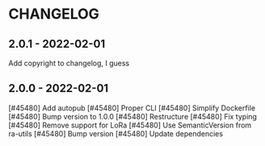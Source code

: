 <!--
SPDX-FileCopyrightText: 2022 Magenta ApS <https://magenta.dk>
SPDX-License-Identifier: MPL-2.0
-->


CHANGELOG
=========

2.0.1 - 2022-02-01
------------------

Add copyright to changelog, I guess

2.0.0 - 2022-02-01
------------------

[#45480] Add autopub
[#45480] Proper CLI
[#45480] Simplify Dockerfile
[#45480] Bump version to 1.0.0
[#45480] Restructure
[#45480] Fix typing
[#45480] Remove support for LoRa
[#45480] Use SemanticVersion from ra-utils
[#45480] Bump version
[#45480] Update dependencies
